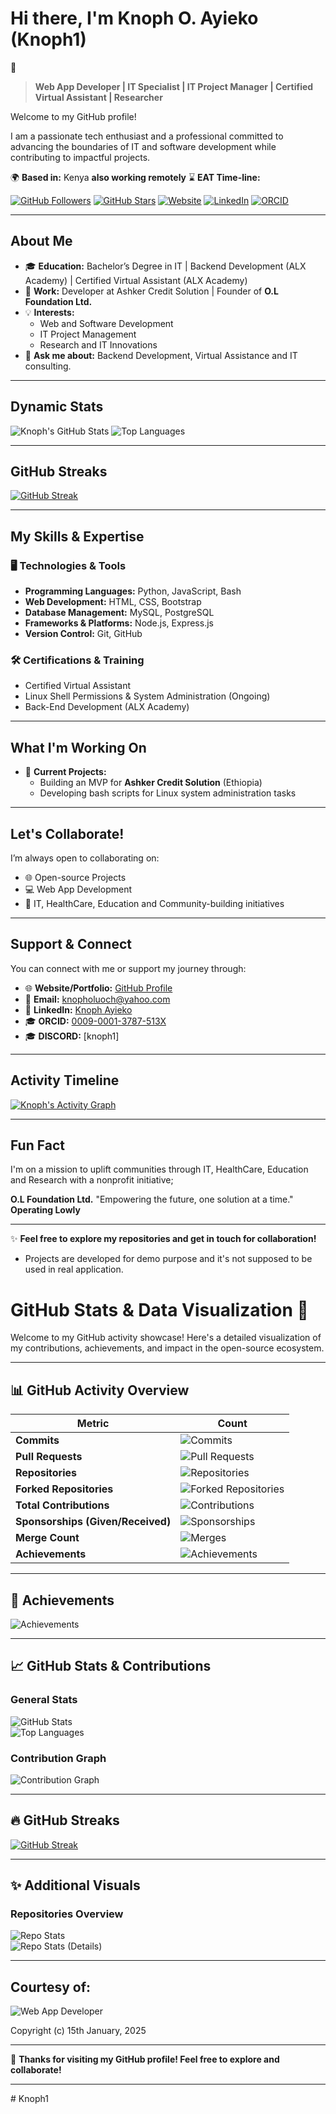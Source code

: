 # Hi there, I'm Knoph O. Ayieko __(Knoph1)__

👋

> **Web App Developer | IT Specialist | IT Project Manager | Certified Virtual Assistant | Researcher**

Welcome to my GitHub profile!

I am a passionate tech enthusiast and a professional committed to advancing the boundaries of IT and software development while contributing to impactful projects.

🌍 **Based in:** Kenya __also working **remotely**__
⌛ **EAT Time-line:**

[![GitHub Followers](https://img.shields.io/github/followers/Knoph1?style=social)](https://github.com/Knoph1)
[![GitHub Stars](https://img.shields.io/github/stars/Knoph1?style=social)](https://github.com/Knoph1)
[![Website](https://img.shields.io/badge/Website-Knoph1-blue?style=flat&logo=web)](https://github.com/Knoph1)
[![LinkedIn](https://img.shields.io/badge/LinkedIn-Knoph%20Ayieko-blue?style=flat&logo=linkedin)](https://linkedin.com/in/knoph-ayieko-83464918a)
[![ORCID](https://img.shields.io/badge/ORCID-0009--0001--3787--513X-green?style=flat&logo=orcid)](https://orcid.org/0009-0001-3787-513X)

---

## **About Me**

- 🎓 **Education:** Bachelor’s Degree in IT | Backend Development (ALX Academy) | Certified Virtual Assistant (ALX Academy)
- 💼 **Work:** Developer at Ashker Credit Solution | Founder of **O.L Foundation Ltd.**
- 💡 **Interests:**
  - Web and Software Development
  - IT Project Management
  - Research and IT Innovations
- 💬 **Ask me about:** Backend Development, Virtual Assistance and IT consulting.

---

## **Dynamic Stats**

![Knoph's GitHub Stats](https://github-readme-stats.vercel.app/api?username=Knoph1&show_icons=true&theme=radical&hide=contribs,prs)
![Top Languages](https://github-readme-stats.vercel.app/api/top-langs/?username=Knoph1&layout=compact&theme=radical)

---

## **GitHub Streaks**

[![GitHub Streak](https://streak-stats.demolab.com/?user=Knoph1&theme=radical)](https://git.io/streak-stats)

---

## **My Skills & Expertise**

### **🖥️ Technologies & Tools**
- **Programming Languages:** Python, JavaScript, Bash
- **Web Development:** HTML, CSS, Bootstrap
- **Database Management:** MySQL, PostgreSQL
- **Frameworks & Platforms:** Node.js, Express.js
- **Version Control:** Git, GitHub

### **🛠️ Certifications & Training**
- Certified Virtual Assistant
- Linux Shell Permissions & System Administration (Ongoing)
- Back-End Development (ALX Academy)

---

## **What I'm Working On**

- 🚀 **Current Projects:**
  - Building an MVP for **Ashker Credit Solution** (Ethiopia)
  - Developing bash scripts for Linux system administration tasks

---

## **Let's Collaborate!**

I’m always open to collaborating on:
- 🌐 Open-source Projects
- 💻 Web App Development
- 🌱 IT, HealthCare, Education and Community-building initiatives

---

## **Support & Connect**

You can connect with me or support my journey through:
- 🌐 **Website/Portfolio:** [GitHub Profile](https://github.com/Knoph1)
- 📧 **Email:** knopholuoch@yahoo.com
- 💼 **LinkedIn:** [Knoph Ayieko](https://linkedin.com/in/knoph-ayieko-83464918a)
- 🎓 **ORCID:** [0009-0001-3787-513X](https://orcid.org/0009-0001-3787-513X)
- 🎓 **DISCORD:** [knoph1]

---

## **Activity Timeline**  

[![Knoph's Activity Graph](https://github-readme-activity-graph.cyclic.app/graph?username=Knoph1&theme=radical)](https://github.com/ashutosh00710/github-readme-activity-graph)  

---

## **Fun Fact**
I'm on a mission to uplift communities through IT, HealthCare, Education and Research with a nonprofit initiative;

**O.L Foundation Ltd.**
"Empowering the future, one solution at a time."
__Operating Lowly__

---

✨ **Feel free to explore my repositories and get in touch for collaboration!**

- Projects are developed for demo purpose and it's not supposed to be used in real application.

# **GitHub Stats & Data Visualization** 🚀  

Welcome to my GitHub activity showcase! Here's a detailed visualization of my contributions, achievements, and impact in the open-source ecosystem.

---

## **📊 GitHub Activity Overview**  

| Metric                           | Count                                                                                  |
|----------------------------------|----------------------------------------------------------------------------------------|
| **Commits**                      | ![Commits](https://komarev.com/ghpvc/?username=Knoph1&label=Commits&style=flat-square)  |
| **Pull Requests**                | ![Pull Requests](https://badgen.net/github/prs/Knoph1)                                 |
| **Repositories**                 | ![Repositories](https://badgen.net/github/repos/Knoph1)                               |
| **Forked Repositories**          | ![Forked Repositories](https://badgen.net/github/forks/Knoph1)                        |
| **Total Contributions**          | ![Contributions](https://badgen.net/github/contributions/Knoph1)                     |
| **Sponsorships (Given/Received)**| ![Sponsorships](https://badgen.net/github/sponsors/Knoph1)                            |
| **Merge Count**                  | ![Merges](https://badgen.net/github/merges/Knoph1)                                    |
| **Achievements**                 | ![Achievements](https://badgen.net/github/achievements/Knoph1)                       |

---

## **🌟 Achievements**  
![Achievements](https://github-profile-trophy.vercel.app/?username=Knoph1&theme=radical&margin-w=15&margin-h=15&column=4)

---

## **📈 GitHub Stats & Contributions**  

### **General Stats**  
![GitHub Stats](https://github-readme-stats.vercel.app/api?username=Knoph1&show_icons=true&theme=radical)  
![Top Languages](https://github-readme-stats.vercel.app/api/top-langs/?username=Knoph1&layout=compact&theme=radical)  

### **Contribution Graph**  
![Contribution Graph](https://github-readme-activity-graph.cyclic.app/graph?username=Knoph1&theme=radical)  

---

## **🔥 GitHub Streaks**  
[![GitHub Streak](https://streak-stats.demolab.com/?user=Knoph1&theme=radical)](https://git.io/streak-stats)

---

## **✨ Additional Visuals**  

### **Repositories Overview**  
![Repo Stats](https://github-profile-summary-cards.vercel.app/api/cards/repos-per-language?username=Knoph1&theme=radical)  
![Repo Stats (Details)](https://github-profile-summary-cards.vercel.app/api/cards/most-commit-language?username=Knoph1&theme=radical)  

---

## Courtesy of:
![Web App Developer](https://img.shields.io/badge/Developed%20By%20%3A-Knoph%20Ayieko)

Copyright (c) 15th January, 2025

---

🎉 **Thanks for visiting my GitHub profile! Feel free to explore and collaborate!**

---
#   K n o p h 1  
 